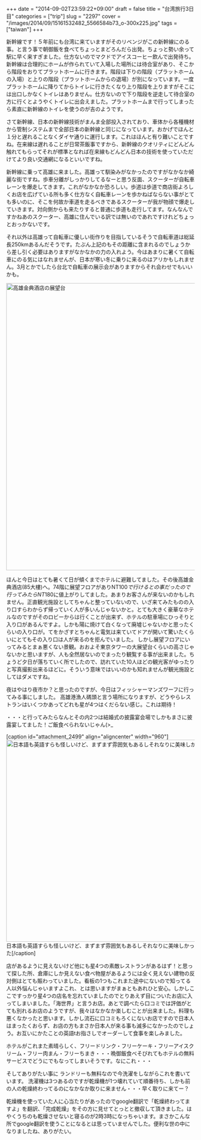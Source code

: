 +++
date = "2014-09-02T23:59:22+09:00"
draft = false
title = "台湾旅行3日目"
categories = ["trip"]
slug = "2297"
cover = "/images/2014/09/15161532482_5566584b73_o-300x225.jpg"
tags = ["taiwan"]
+++

新幹線です！５年前にも台湾に来ていますがそのリベンジがこの新幹線にのる事。と言う事で朝御飯を食べてちょっとまどろんだら出発。ちょっと勢い余って駅に早く来すぎました。仕方ないのでマクドでアイスコーヒー飲んで出発待ち。新幹線は合理的にホームが作られていて入場した場所には待合室があり、そこから階段をおりてプラットホームに行きます。階段は下りの階段（プラットホームの入場）と上りの階段（プラットホームからの退場）が別になっています。一度プラットホームに降りてからトイレに行きたくなり上り階段を上りますがそこには出口しかなくトイレはありません。仕方ないので下り階段を逆走して待合室の方に行くとようやくトイレに出会えました。プラットホームまで行ってしまったら素直に新幹線のトイレを使うのが吉のようです。

さて新幹線、日本の新幹線技術がまんま全部投入されており、車体から各種機材から管制システムまで全部日本の新幹線と同じになっています。おかげでほんと１分と遅れることなくダイヤ通りに運行します。これはほんと有り難いことですね。在来線は遅れることが日常茶飯事ですから、新幹線のクオリティにどんどん触れてもらってそれが標準となれば在来線もどんどん日本の技術を使っていただけてより良い交通網になるといいですね。

新幹線に乗って高雄に来ました。高雄って馴染みがなかったのですがなかなか綺麗な街ですね。歩車分離がしっかりしてるなーと思う反面、スクーターが自転車レーンを爆走してきます。これがなかなか恐ろしい。歩道は歩道で商店街よろしくお店を広げている所も多く仕方なく自転車レーンを歩かねばならない事がとても多いのに、そこを何故か車道を走るべきであるスクーターが我が物顔で爆走していきます。対向側からも来たりすると普通に歩道も走行してます。なんなんですかねあのスクーター、高雄に住んでいる訳では無いのであれですけれどちょっとおっかないです。

それ以外は高雄って自転車に優しい街作りを目指しているそうで自転車道は総延長250kmあるんだそうです。たぶん上記のもその距離に含まれるのでしょうから差し引く必要はありますがなかなかの力の入れよう。今はあまりに暑くて自転車にのる気にはなれませんが、日本が寒い冬に乗りに来るのはアリかもしれません。3月とかでしたら台北で自転車の展示会がありますからそれ会わせでもいいかも。

<a href="/images/2014/09/15161988445_808f81c7bb_o-1.jpg"><img src="/images/2014/09/15161988445_808f81c7bb_o-1024x768.jpg" alt="高雄金典酒店の展望台" width="1024" height="768" class="aligncenter size-large wp-image-2497" /></a>

ほんと今日はとても暑くて日が傾くまでホテルに避難してました。その後高雄金典酒店(85大樓)へ。74階に展望フロアがありNT$100で行けるとの事だったので行ってみたらNT$180に値上がりしてました。あまりお客さんが来ないのかもしれません。正直観光施設としてちゃんと整っていないので、いざ来てみたものの入り口すらわからず帰っていく人が多いんじゃないかと。とても大きく豪華なホテルなのですがそのロビーからは行くことが出来ず、ホテルの駐車場にひっそりと入り口があるんですよ。しかも陽に焼けて白くなって廃墟じゃないかと思ったくらいの入り口が。てをかざすとちゃんと電気は来ていてドアが開いて驚いたくらいにとてもその入り口は人が来るのを拒んでいました。
しかし展望フロアにいってみるとまぁ悪くない景観。おおよそ東京タワーの大展望台くらいの高さじゃないかと思いますが、人も全然居ないのでまったり観覧する事が出来ました。ちょうど夕日が落ちていく所でしたので、訪れていた10人ほどの観光客がゆったりと写真撮影出来るほどに。そういう意味ではいいのかも知れませんが観光施設としてはダメですね。

夜はやはり夜市か？と思ったのですが、今日はフィッシャーマンズワーフに行ってみる事にしました。 高雄港漁人碼頭と言う場所になりますが、どうやらレストランはいくつかあってどれも星が4つはくだらない感じ。これは期待！

・・・と行ってみたらなんとその内2つは結婚式の披露宴会場でしかもまさに披露宴してました！ご飯食べられないじゃん(>_ 

[caption id="attachment_2499" align="aligncenter" width="960"]<a href="/images/2014/09/14975583388_71e5768e6c_o-1.jpg"><img src="/images/2014/09/14975583388_71e5768e6c_o-1.jpg" alt="日本語も英語すらも怪しいけど、まずまず雰囲気もあるしそれなりに美味しかった" width="960" height="540" class="size-full wp-image-2499" /></a> 日本語も英語すらも怪しいけど、まずまず雰囲気もあるしそれなりに美味しかった[/caption]

店があるように見えないけど他にも星4つの素敵レストランがあるはず！と思って探した所、倉庫にしか見えない食べ物屋があるようには全く見えない建物の反対側はとても賑わっていました。看板の1つもこれまた途中にないので知ってる人以外悩んじゃいますよこれ、とは思いますがまぁともあれひと安心。しかしここですっかり星4つの店名を忘れていましたのでとりあえず目についたお店に入ってしまいました。「海世界」と言うお店。あとで調べたら口コミでは評価がとても別れるお店のようですが、我々はなかなか楽しむことが出来ました。料理も悪くなかったと思います。しかし流石に口コミもろくにないお店ですので日本人はまったくおらず、お店の方もまさか日本人が来る事も滅多になかったのでしょう。お互いにかたことの英語tお指さしでオーダーして食事を楽しみました。

ホテルがこれまた素晴らしく、フリードリンク・フリーケーキ・フリーアイスクリーム・フリー肉まん・フリーちまき・・・晩御飯食べそびれてもホテルの無料サービスでどうにでもなってしまいそうです。なにこれ・・・

そしてありがたい事に
ランドリーも無料なので今洗濯をしながらこれを書いています。
洗濯機は3つあるのですが乾燥機が1つ壊れていて順番待ち、しかも前の人の乾燥終わってるのになかなか取りに来ません・・・早く取りに来てー？

乾燥機を使っていた人に心当たりがあったのでgoogle翻訳で「乾燥終わってますよ」を翻訳、「完成乾燥」をその方に見せてとっとと撤収して頂きました。はやくうちのも乾燥させないと寝るのが2時3時になっちゃいます。まさかこんな所でgoogle翻訳を使うことになるとは思っていませんでした。便利な世の中になりましたね、ありがたい。
